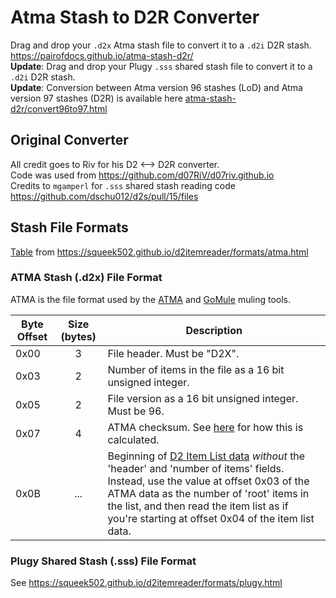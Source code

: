 # Atma Stash to D2R Converter
Drag and drop your `.d2x` Atma stash file to convert it to a `.d2i` D2R stash.  
https://pairofdocs.github.io/atma-stash-d2r/  
**Update**: Drag and drop your Plugy `.sss` shared stash file to convert it to a `.d2i` D2R stash.  
**Update**: Conversion between Atma version 96 stashes (LoD) and Atma version 97 stashes (D2R) is available here [atma-stash-d2r/convert96to97.html](https://github.com/pairofdocs/atma-stash-d2r/convert96to97.html)  


## Original Converter
All credit goes to Riv for his D2 <--> D2R converter.  
Code was used from https://github.com/d07RiV/d07riv.github.io  
Credits to `mgamperl` for `.sss` shared stash reading code https://github.com/dschu012/d2s/pull/15/files


## Stash File Formats
[Table](https://github.com/squeek502/d2itemreader/blob/master/docs/formats/atma.md) from https://squeek502.github.io/d2itemreader/formats/atma.html


### ATMA Stash (.d2x) File Format

ATMA is the file format used by the [ATMA](http://atma.incgamers.com/) and [GoMule](http://gomule.sourceforge.net/) muling tools.

Byte Offset | Size (bytes) | Description
------------|:------------:|-------------
0x00 | 3 | File header. Must be "D2X".
0x03 | 2 | Number of items in the file as a 16 bit unsigned integer.
0x05 | 2 | File version as a 16 bit unsigned integer. Must be 96.
0x07 | 4 | ATMA checksum. See [here](https://github.com/sylecn/gomule/blob/27731580051afc7e171996997231e42a9f17cd6f/src/gomule/d2x/D2Stash.java#L176-L199) for how this is calculated.
0x0B | ... | Beginning of [D2 Item List data](d2.html#item-list-data-format) *without* the 'header' and 'number of items' fields. Instead, use the value at offset 0x03 of the ATMA data as the number of 'root' items in the list, and then read the item list as if you're starting at offset 0x04 of the item list data.


### Plugy Shared Stash (.sss) File Format
See https://squeek502.github.io/d2itemreader/formats/plugy.html
